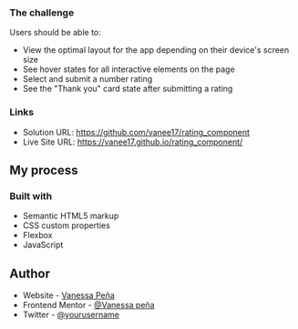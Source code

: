 ### The challenge

Users should be able to:

- View the optimal layout for the app depending on their device's screen size
- See hover states for all interactive elements on the page
- Select and submit a number rating
- See the "Thank you" card state after submitting a rating

### Links

- Solution URL: https://github.com/vanee17/rating_component
- Live Site URL: https://vanee17.github.io/rating_component/

## My process

### Built with

- Semantic HTML5 markup
- CSS custom properties
- Flexbox
- JavaScript

## Author

- Website - [Vanessa Peña](https://github.com/vanee17?tab=repositories)
- Frontend Mentor - [@Vanessa peña](https://www.frontendmentor.io/profile/vanee17)
- Twitter - [@yourusername](https://www.twitter.com/yourusername)